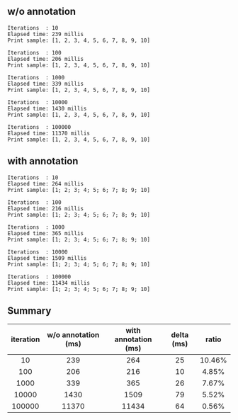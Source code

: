## w/o annotation  

```
Iterations  : 10
Elapsed time: 239 millis
Print sample: [1, 2, 3, 4, 5, 6, 7, 8, 9, 10]
```

```
Iterations  : 100
Elapsed time: 206 millis
Print sample: [1, 2, 3, 4, 5, 6, 7, 8, 9, 10]
```

```
Iterations  : 1000
Elapsed time: 339 millis
Print sample: [1, 2, 3, 4, 5, 6, 7, 8, 9, 10]
```

```
Iterations  : 10000
Elapsed time: 1430 millis
Print sample: [1, 2, 3, 4, 5, 6, 7, 8, 9, 10]
```

```
Iterations  : 100000
Elapsed time: 11370 millis
Print sample: [1, 2, 3, 4, 5, 6, 7, 8, 9, 10]
```

## with annotation 

```
Iterations  : 10
Elapsed time: 264 millis
Print sample: [1; 2; 3; 4; 5; 6; 7; 8; 9; 10]
```

```
Iterations  : 100
Elapsed time: 216 millis
Print sample: [1; 2; 3; 4; 5; 6; 7; 8; 9; 10]
```

```
Iterations  : 1000
Elapsed time: 365 millis
Print sample: [1; 2; 3; 4; 5; 6; 7; 8; 9; 10]
```

```
Iterations  : 10000
Elapsed time: 1509 millis
Print sample: [1; 2; 3; 4; 5; 6; 7; 8; 9; 10]
```

```
Iterations  : 100000
Elapsed time: 11434 millis
Print sample: [1; 2; 3; 4; 5; 6; 7; 8; 9; 10]
```

## Summary 

**iteration**|**w/o annotation (ms)**|**with annotation (ms)**|**delta (ms)**| ratio 
:-----:|:-----:|:-----:|:-----:|:-----:
10|239|264|25|10.46%
100|206|216|10|4.85%
1000|339|365|26|7.67%
10000|1430|1509|79|5.52%
100000|11370|11434|64|0.56%


